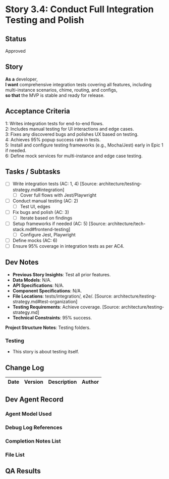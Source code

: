 # Story 3.4: Conduct Full Integration Testing and Polish

## Status
Approved

## Story
**As a** developer,  
**I want** comprehensive integration tests covering all features, including multi-instance scenarios, chime, routing, and configs,  
**so that** the MVP is stable and ready for release.

## Acceptance Criteria
1: Writes integration tests for end-to-end flows.  
2: Includes manual testing for UI interactions and edge cases.  
3: Fixes any discovered bugs and polishes UX based on testing.  
4: Achieves 95% popup success rate in tests.  
5: Install and configure testing frameworks (e.g., Mocha/Jest) early in Epic 1 if needed.  
6: Define mock services for multi-instance and edge case testing.

## Tasks / Subtasks
- [ ] Write integration tests (AC: 1, 4) [Source: architecture/testing-strategy.md#integration]  
  - [ ] Cover full flows with Jest/Playwright  
- [ ] Conduct manual testing (AC: 2)  
  - [ ] Test UI, edges  
- [ ] Fix bugs and polish (AC: 3)  
  - [ ] Iterate based on findings  
- [ ] Setup frameworks if needed (AC: 5) [Source: architecture/tech-stack.md#frontend-testing]  
  - [ ] Configure Jest, Playwright  
- [ ] Define mocks (AC: 6)  
- [ ] Ensure 95% coverage in integration tests as per AC4.

## Dev Notes
- **Previous Story Insights**: Test all prior features.  
- **Data Models**: N/A.  
- **API Specifications**: N/A.  
- **Component Specifications**: N/A.  
- **File Locations**: tests/integration/, e2e/. [Source: architecture/testing-strategy.md#test-organization]  
- **Testing Requirements**: Achieve coverage. [Source: architecture/testing-strategy.md]  
- **Technical Constraints**: 95% success.  

**Project Structure Notes**: Testing folders.

### Testing
- This story is about testing itself.

## Change Log
| Date | Version | Description | Author |  
|------|---------|-------------|--------|  

## Dev Agent Record
### Agent Model Used  

### Debug Log References  

### Completion Notes List  

### File List  

## QA Results
